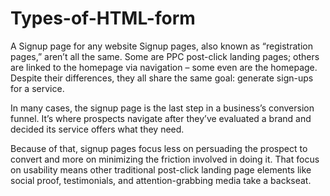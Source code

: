 # Types-of-HTML-form
A Signup page for any website
Signup pages, also known as “registration pages,” aren’t all the same. Some are PPC post-click landing pages; others are linked to the homepage via navigation – some even are the homepage. Despite their differences, they all share the same goal: generate sign-ups for a service.

In many cases, the signup page is the last step in a business’s conversion funnel. It’s where prospects navigate after they’ve evaluated a brand and decided its service offers what they need.

Because of that, signup pages focus less on persuading the prospect to convert and more on minimizing the friction involved in doing it. That focus on usability means other traditional post-click landing page elements like social proof, testimonials, and attention-grabbing media take a backseat.
